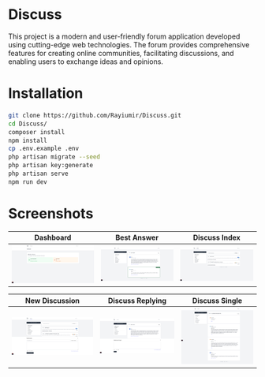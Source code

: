 # Discuss

This project is a modern and user-friendly forum application developed using cutting-edge web technologies. The forum provides comprehensive features for creating online communities, facilitating discussions, and enabling users to exchange ideas and opinions.

# Installation

```bash
git clone https://github.com/Rayiumir/Discuss.git
cd Discuss/
composer install
npm install
cp .env.example .env
php artisan migrate --seed
php artisan key:generate
php artisan serve
npm run dev
```

# Screenshots

<table class="table">
  <thead>
    <tr>
      <th scope="col" width="1000px">Dashboard</th>
      <th scope="col" width="1000px">Best Answer</th>
      <th scope="col" width="1000px">Discuss Index</th>
    </tr>
  </thead>
  <tbody>
    <tr>
      <td>
        <img src="./Screenshots/Dashboard.png" width="100%" alt="Dashboard">
      </td>
      <td>
        <img src="./Screenshots/Best Answer.png" width="100%" alt="Best Answer">
      </td>
      <td>
        <img src="./Screenshots/Discuss Index.png" width="100%" alt="Discuss Index">
      </td>
    </tr>
  </tbody>
</table>

<table class="table">
  <thead>
    <tr>
      <th scope="col" width="1000px">New Discussion</th>
      <th scope="col" width="1000px">Discuss Replying</th>
      <th scope="col" width="1000px">Discuss Single</th>
    </tr>
  </thead>
  <tbody>
    <tr>
      <td>
        <img src="./Screenshots/New Discussion.png" width="100%" alt="New Discussion">
      </td>
      <td>
        <img src="./Screenshots/Replying.png" width="100%" alt="Discuss Replying">
      </td>
      <td>
        <img src="./Screenshots/Single.png" width="100%" alt="Discuss Single">
      </td>
    </tr>
  </tbody>
</table>
